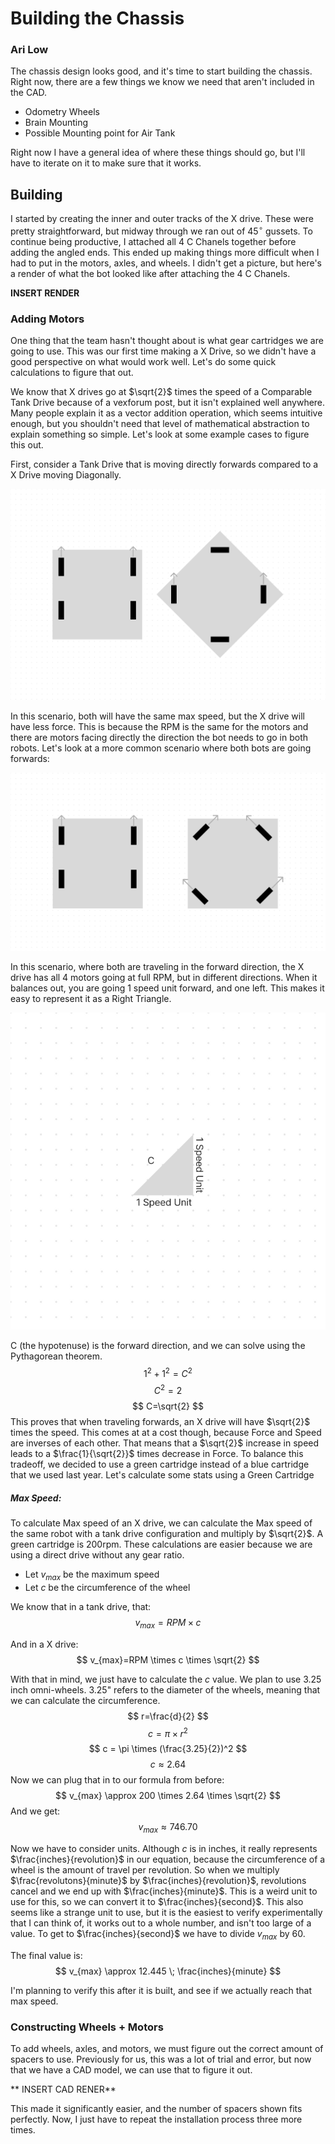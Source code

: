 # Building the Chassis
### Ari Low

The chassis design looks good, and it's time to start building the chassis. Right now, there are a few things we know we need that aren't included in the CAD. 

- Odometry Wheels
- Brain Mounting
- Possible Mounting point for Air Tank

Right now I have a general idea of where these things should go, but I'll have to iterate on it to make sure that it works. 

## Building

I started by creating the inner and outer tracks of the X drive. These were pretty straightforward, but midway through we ran out of $45^\circ$ gussets. To continue being productive, I attached all 4 C Chanels together before adding the angled ends. This ended up making things more difficult when I had to put in the motors, axles, and wheels. I didn't get a picture, but here's a render of what the bot looked like after attaching the 4 C Chanels. 

**INSERT RENDER**

### Adding Motors
One thing that the team hasn't thought about is what gear cartridges we are going to use. This was our first time making a X Drive, so we didn't have a good perspective on what would work well. Let's do some quick calculations to figure that out. 

We know that X drives go at $\sqrt{2}$ times the speed of a Comparable Tank Drive because of a vexforum post, but it isn't explained well anywhere. Many people explain it as a vector addition operation, which seems intuitive enough, but you shouldn't need that level of mathematical abstraction to explain something so simple. Let's look at some example cases to figure this out. 

First, consider a Tank Drive that is moving directly forwards compared to a X Drive moving Diagonally. 

![](images/XDriveExampleOne.jpeg)

In this scenario, both will have the same max speed, but the X drive will have less force. This is because the RPM is the same for the motors and there are motors facing directly the direction the bot needs to go in both robots. Let's look at a more common scenario where both bots are going forwards:

![](images/XDriveExampleTwo.jpeg)

In this scenario, where both are traveling in the forward direction, the X drive has all 4 motors going at full RPM, but in different directions. When it balances out, you are going 1 speed unit forward, and one left. This makes it easy to represent it as a Right Triangle. 

![](images/RightTriangle.jpeg)

C (the hypotenuse) is the forward direction, and we can solve using the Pythagorean theorem. 
$$
1^2 + 1^2 = C^2
$$
$$
C^2=2
$$
$$
C=\sqrt{2}
$$
This proves that when traveling forwards, an X drive will have $\sqrt{2}$ times the speed. This comes at at a cost though, because Force and Speed are inverses of each other. That means that a $\sqrt{2}$  increase in speed leads to a $\frac{1}{\sqrt{2}}$ times decrease in Force. To balance this tradeoff, we decided to use a green cartridge instead of a blue cartridge that we used last year. Let's calculate some stats using a Green Cartridge

##### Max Speed:
To calculate Max speed of an X drive, we can calculate the Max speed of the same robot with a tank drive configuration and multiply by $\sqrt{2}$. A green cartridge is 200rpm. These calculations are easier because we are using a direct drive without any gear ratio. 

- Let $v_{max}$ be the maximum speed
- Let $c$ be the circumference of the wheel

We know that in a tank drive, that:
$$v_{max} = RPM \times c$$

And in a X drive:
$$
v_{max}=RPM \times c \times \sqrt{2}
$$

With that in mind, we just have to calculate the $c$ value. We plan to use 3.25 inch omni-wheels. 3.25" refers to the diameter of the wheels, meaning that we can calculate the circumference. 
$$
r=\frac{d}{2}
$$
$$
c=\pi \times r^2
$$
$$
c = \pi \times (\frac{3.25}{2})^2
$$$$
c \approx 2.64
$$
Now we can plug that in to our formula from before:
$$
v_{max} \approx 200 \times 2.64 \times \sqrt{2}
$$
And we get:
$$
v_{max} \approx 746.70
$$

Now we have to consider units. Although $c$ is in inches, it really represents $\frac{inches}{revolution}$ in our equation, because the circumference of a wheel is the amount of travel per revolution. So when we multiply $\frac{revolutons}{minute}$ by $\frac{inches}{revolution}$, revolutions cancel and we end up with $\frac{inches}{minute}$. This is a weird unit to use for this, so we can convert it to $\frac{inches}{second}$. This also seems like a strange unit to use, but it is the easiest to verify experimentally that I can think of, it works out to a whole number, and isn't too large of a value. To get to $\frac{inches}{second}$ we have to divide $v_{max}$ by 60. 

The final value is:
$$
v_{max} \approx 12.445 \; \frac{inches}{minute}
$$

I'm planning to verify this after it is built, and see if we actually reach that max speed. 


### Constructing Wheels + Motors
To add wheels, axles, and motors, we must figure out the correct amount of spacers to use. Previously for us, this was a lot of trial and error, but now that we have a CAD model, we can use that to figure it out. 

** INSERT CAD RENER**

This made it significantly easier, and the number of spacers shown fits perfectly. Now, I just have to repeat the installation process three more times. 


